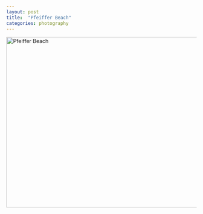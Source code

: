 ```yaml
---
layout: post
title:  "Pfeiffer Beach"
categories: photography
---
```

<a data-flickr-embed="true"  href="https://www.flickr.com/photos/41695401@N00/32019954702/in/dateposted-public/" title="Pfeiffer Beach"><img src="https://c7.staticflickr.com/1/294/32019954702_3c0480b612_c.jpg" width="800" height="450" alt="Pfeiffer Beach"></a><script async src="//embedr.flickr.com/assets/client-code.js" charset="utf-8"></script>
